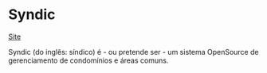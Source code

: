 # Syndic
[Site](https://ebarrosjr.github.io/syndic/)

Syndic (do inglês: síndico) é - ou pretende ser -  um sistema OpenSource de gerenciamento de condomínios e áreas comuns.
